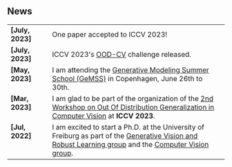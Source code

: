 ## News

<table style="width:100%;border-spacing:0px;border-collapse:collapse;margin-right:auto;margin-left:auto;"><tbody>
	<tr>
		<td style="border: none; vertical-align:top">
		  <strong>[July, 2023]</strong> 
		</td>
		<td style="border: none;">
			One paper accepted to ICCV 2023!
		</td>
	</tr>
	<tr>
		<td style="border: none; vertical-align:top">
		  <strong>[July, 2023]</strong> 
		</td>
		<td style="border: none;">
			ICCV 2023's <a href="https://www.ood-cv.org/">OOD-CV</a> challenge released.
		</td>
	</tr>
	<tr>
		<td style="border: none; vertical-align:top">
		  <strong>[May, 2023]</strong> 
		</td>
		<td style="border: none;">
			I am attending the <a href="https://gemss.ai/">Generative Modeling Summer School (GeMSS)</a> in Copenhagen, June 26th to 30th.
		</td>
	</tr>
	<tr>
		<td style="border: none; vertical-align:top">
		  <strong>[Mar, 2023]</strong> 
		</td>
		<td style="border: none;">
			I am glad to be part of the organization of the <a href="https://www.ood-cv.org/">2nd Workshop on Out Of Distribution Generalization in Computer Vision</a> at <strong>ICCV 2023</strong>.
		</td>	
	</tr>	
  <tr>
		<td width="80" style="border: none; vertical-align:top">
		  <strong>[Jul, 2022]</strong> 
		</td>
		<td style="border: none;">
			I am excited to start a Ph.D. at the University of Freiburg as part of the <a href="https://gvrl.mpi-inf.mpg.de">Generative Vision and Robust Learning group</a> and the 
      <a href="https://lmb.informatik.uni-freiburg.de">Computer Vision group</a>.
		</td>	
	</tr>	

</tbody>
</table>
